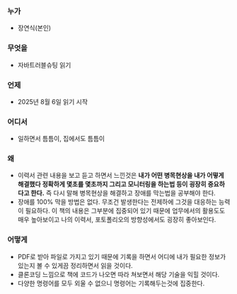 ### 누가
- 장연식(본인)
### 무엇을
- 자바트러블슈팅 읽기
### 언제
- 2025년 8월 6일 읽기 시작
### 어디서
- 일하면서 틈틈이, 집에서도 틈틈이
### 왜
- 이력서 관련 내용을 보고 듣고 하면서 느낀것은 **내가 어떤 병목현상을 내가 어떻게 해결했다 정확하게 몇초를 몇초까지 그리고 모니터링을 하는법 등이 굉장히 중요하다고 한다.** 즉 다시 말해 병목현상을 해결하고 장애를 막는법을 공부해야 한다.
- 장애를 100% 막을 방법은 없다. 무조건 발생한다는 전제하에 그것을 대응하는 능력이 필요하다. 이 책의 내용은 그부분에 집중되어 있기 때문에 업무에서의 활용도도 매우 높아보이고 나의 이력서, 포토폴리오의 방향성에서도 굉장히 좋아보인다.
### 어떻게
- PDF로 받아 파일로 가지고 있기 때문에 기록을 하면서 어디에 내가 필요한 정보가 있는지 볼 수 있게끔 정리하면서 읽을 것이다.
- 클론코딩 느낌으로 책에 코드가 나오면 따라 쳐보면서 해당 기술을 익힐 것이다.
- 다양한 명령어를 모두 외울 수 없으니 명령어는 기록해두는것에 집중한다.